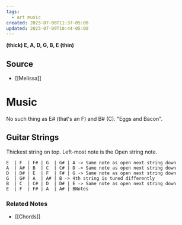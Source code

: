 ```yaml
---
tags:
  - art music
created: 2023-07-08T11:37-05:00
updated: 2023-07-09T10:44-05:00
---
```

**(thick) E, A, D, G, B, E (thin)**

## Source
- [[Melissa]]

# Music

No such thing as E# (that's an F) and B# (C). "Eggs and Bacon".

## Guitar Strings

Thickest string on top. Left-most note is the Open string note.

```
E  | F  | F# | G  | G# | A -> Same note as open next string down
A  | A# | B  | C  | C# | D -> Same note as open next string down
D  | D# | E  | F  | F# | G -> Same note as open next string down
G  | G# | A  | A# | B -> 4th string is tuned differently
B  | C  | C# | D  | D# | E -> Same note as open next string down
E  | F  | F# | A  | A# | BNotes
```

### Related Notes
- [[Chords]]